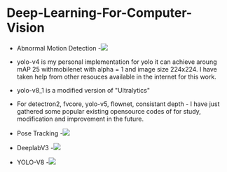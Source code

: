 # Deep-Learning-For-Computer-Vision
- Abnormal Motion Detection
  -![](https://github.com/irfanhasib0/Deep-Learning-For-Computer-Vision/blob/main/motion-anomaly-detection/lock_1.gif)

- yolo-v4 is my personal implementation for yolo it can achieve aroung mAP 25 withmobilenet with alpha = 1 and image size 224x224. I have taken help from other resouces available in the internet for this work.
- yolo-v8_1 is a modified version of "Ultralytics"
- For detectron2, fvcore, yolo-v5, flownet, consistant depth - I have just gathered some popular existing opensource codes of for study, modification and improvement in the future.


- Pose Tracking
  -![](https://github.com/irfanhasib0/Deep-Learning-For-Computer-Vision/blob/main/pose-detection-and-tracking/results/result_3_50.gif)
  
- DeeplabV3
  -![](https://github.com/irfanhasib0/Deep-Learning-For-Computer-Vision/blob/main/deeplabv3plus/results/result.png)

- YOLO-V8
  -![](https://github.com/irfanhasib0/Deep-Learning-For-Computer-Vision/blob/main/yolo-v8/results/val_batch0_pred.jpg)
